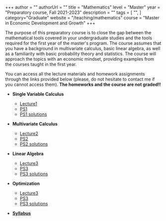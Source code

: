 +++
author = ""
authorUrl = ""
title = "Mathematics"
level = "Master"
year = "Preparatory course, Fall 2021-2023"
description = ""
tags = [
    "",
]
category="Graduate"
website = "/teaching/mathematics"
course = "Master in Economic Development and Growth"
+++

The purpose of this preparatory course is to close the gap between the mathematical tools covered in your undergraduate studies and the tools required for the first year of the master's program. The course assumes that you have a background in multivariate calculus, basic linear algebra, as well as a familiarity with basic probability theory and statistics. The course will approach the topics with an economic mindset, providing examples from the courses taught in the first year.

You can access all the lecture materials and homework assignments through the links provided below (please, do not hesitate to contact me if you cannot access them). **The homeworks and the course are not graded!!**

* **Single Variable Calculus**
	* [Lecture1](https://drive.google.com/file/d/18njqdWsbfqn6KLzVpOgBB8JC5pQGnXRF/view?usp=drive_link)
	* [PS1](https://drive.google.com/file/d/1N8GOwIg1JERKKV2tzSEJ0HwiItBiy_6o/view?usp=drive_link)
	* [PS1 solutions](https://drive.google.com/file/d/1Ok2CDNSj5AB9e0hYPj8jKLOaPEz3u_SR/view?usp=drive_link)

* **Multivariate Calculus**
	* [Lecture2](https://drive.google.com/file/d/1L9hsYdfcxIUMrMi5rlgEkAXj1g33qK-_/view?usp=drive_link)
	* [PS2](https://drive.google.com/file/d/11d6y46IWw4_PRG98aBkv-1nJ8oMActBG/view?usp=drive_link)
	* [PS2 solutions](https://drive.google.com/file/d/1jz_77T9MbX5vNNYshG_Fc42o0hMPPavB/view?usp=drive_link)

* **Linear Algebra**
	* [Lecture3](https://drive.google.com/file/d/1mb7G6fOKMHn_f8fSoz3WHBhLsH3WxERj/view?usp=drive_link)
	* [PS3](https://drive.google.com/file/d/1o5UaZUTpdvq6gmqmdqTcfPPRxfGtDCQv/view?usp=drive_link)
	* [PS3 solutions](https://drive.google.com/file/d/1jDqWOq7YmOquMw3a-4sGcKFhsW83bbEt/view?usp=drive_link)

* **Optimization**
	* [Lecture3](https://drive.google.com/file/d/1a4-Y6JWE6GD87ymybL5VgX04qlD2qc2B/view?usp=drive_link)
	* [PS3](https://drive.google.com/file/d/1O5KLeu-ygYKZMxML5cjx-5Iy1d_QEp86/view?usp=drive_link)
	* [PS3 solutions](https://drive.google.com/file/d/1cfnwrcRydIUtzrebhf7OeJviLykmRyZ2/view?usp=drive_link)	

* [**Syllabus**](https://drive.google.com/file/d/1-kapONa6TYqZJVt0hmAFYeF7lLR3BAg6/view?usp=drive_link)
